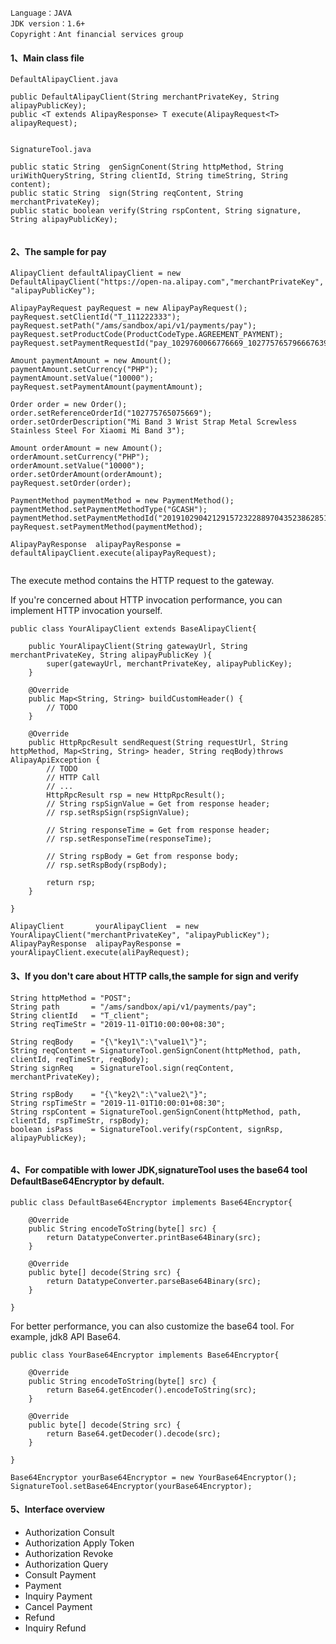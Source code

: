 ```
Language：JAVA  
JDK version：1.6+  
Copyright：Ant financial services group  
```
  
   
#### 1、Main class file  
```
DefaultAlipayClient.java  

public DefaultAlipayClient(String merchantPrivateKey, String alipayPublicKey);  
public <T extends AlipayResponse> T execute(AlipayRequest<T> alipayRequest);  
  
```
  
``` 
SignatureTool.java 

public static String  genSignConent(String httpMethod, String uriWithQueryString, String clientId, String timeString, String content);
public static String  sign(String reqContent, String merchantPrivateKey);  
public static boolean verify(String rspContent, String signature, String alipayPublicKey); 
 
```
  
#### 2、The sample for pay  
  
```
AlipayClient defaultAlipayClient = new DefaultAlipayClient("https://open-na.alipay.com","merchantPrivateKey", "alipayPublicKey");  
  
AlipayPayRequest payRequest = new AlipayPayRequest();  
payRequest.setClientId("T_111222333"); 
payRequest.setPath("/ams/sandbox/api/v1/payments/pay"); 
payRequest.setProductCode(ProductCodeType.AGREEMENT_PAYMENT);  
payRequest.setPaymentRequestId("pay_1029760066776669_102775765796667639");  
  
Amount paymentAmount = new Amount();  
paymentAmount.setCurrency("PHP");  
paymentAmount.setValue("10000");  
payRequest.setPaymentAmount(paymentAmount);  
  
Order order = new Order();  
order.setReferenceOrderId("102775765075669");  
order.setOrderDescription("Mi Band 3 Wrist Strap Metal Screwless Stainless Steel For Xiaomi Mi Band 3");

Amount orderAmount = new Amount();
orderAmount.setCurrency("PHP");
orderAmount.setValue("10000");       
order.setOrderAmount(orderAmount);  
payRequest.setOrder(order);  
  
PaymentMethod paymentMethod = new PaymentMethod();  
paymentMethod.setPaymentMethodType("GCASH");  
paymentMethod.setPaymentMethodId("20191029042129157232288970435238628515579670ClupeQXzXu");  
payRequest.setPaymentMethod(paymentMethod);  
  
AlipayPayResponse  alipayPayResponse = defaultAlipayClient.execute(alipayPayRequest);  
  
```  
  
  
The execute method contains the HTTP request to the gateway. 

If you're concerned about HTTP invocation performance, you can implement HTTP invocation yourself.
 
```
public class YourAlipayClient extends BaseAlipayClient{

    public YourAlipayClient(String gatewayUrl, String merchantPrivateKey, String alipayPublicKey ){
        super(gatewayUrl, merchantPrivateKey, alipayPublicKey);
    }

    @Override
    public Map<String, String> buildCustomHeader() {
        // TODO 
    }

    @Override
    public HttpRpcResult sendRequest(String requestUrl, String httpMethod, Map<String, String> header, String reqBody)throws AlipayApiException {
        // TODO 
        // HTTP Call
        // ...
        HttpRpcResult rsp = new HttpRpcResult();
        // String rspSignValue = Get from response header;
        // rsp.setRspSign(rspSignValue);
        
        // String responseTime = Get from response header;
        // rsp.setResponseTime(responseTime);
        
        // String rspBody = Get from response body;
        // rsp.setRspBody(rspBody);
        
        return rsp;
    }
    
}

AlipayClient       yourAlipayClient  = new YourAlipayClient("merchantPrivateKey", "alipayPublicKey");  
AlipayPayResponse  alipayPayResponse = yourAlipayClient.execute(aliPayRequest);  

```
  
#### 3、If you don't care about HTTP calls,the sample for sign and verify  
```  
String httpMethod = "POST";
String path       = "/ams/sandbox/api/v1/payments/pay";
String clientId   = "T_client";
String reqTimeStr = "2019-11-01T10:00:00+08:30";

String reqBody    = "{\"key1\":\"value1\"}";
String reqContent = SignatureTool.genSignConent(httpMethod, path, clientId, reqTimeStr, reqBody);
String signReq    = SignatureTool.sign(reqContent, merchantPrivateKey);  
  
String rspBody    = "{\"key2\":\"value2\"}";
String rspTimeStr = "2019-11-01T10:00:01+08:30";
String rspContent = SignatureTool.genSignConent(httpMethod, path, clientId, rspTimeStr, rspBody);
boolean isPass    = SignatureTool.verify(rspContent, signRsp, alipayPublicKey);
  
```
  
#### 4、For compatible with lower JDK,signatureTool uses the base64 tool DefaultBase64Encryptor by default.  

```
public class DefaultBase64Encryptor implements Base64Encryptor{

    @Override
    public String encodeToString(byte[] src) {
        return DatatypeConverter.printBase64Binary(src);
    }

    @Override
    public byte[] decode(String src) {
        return DatatypeConverter.parseBase64Binary(src);
    }

}

```  

For better performance, you can also customize the base64 tool. For example, jdk8 API Base64.

  
```
public class YourBase64Encryptor implements Base64Encryptor{

    @Override
    public String encodeToString(byte[] src) {
        return Base64.getEncoder().encodeToString(src);
    }

    @Override
    public byte[] decode(String src) {
        return Base64.getDecoder().decode(src);
    }
    
}

Base64Encryptor yourBase64Encryptor = new YourBase64Encryptor();
SignatureTool.setBase64Encryptor(yourBase64Encryptor);

```


#### 5、Interface overview  
* Authorization Consult  
* Authorization Apply Token  
* Authorization Revoke  
* Authorization Query  
* Consult Payment  
* Payment  
* Inquiry Payment
* Cancel Payment
* Refund
* Inquiry Refund  




